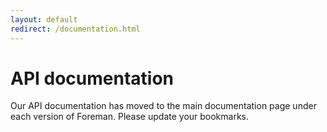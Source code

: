 ```yaml
---
layout: default
redirect: /documentation.html
---
```


# API documentation

Our API documentation has moved to the main documentation page under each version of Foreman. Please update your bookmarks.
